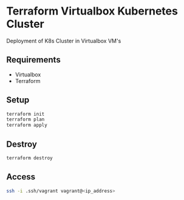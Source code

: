 # Terraform Virtualbox Kubernetes Cluster

Deployment of K8s Cluster in Virtualbox VM's

## Requirements

- Virtualbox
- Terraform

## Setup
```bash
terraform init
terraform plan
terraform apply
```

## Destroy
```bash
terraform destroy
```

## Access
```bash
ssh -i .ssh/vagrant vagrant@<ip_address>
```
